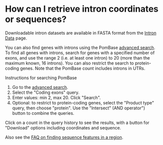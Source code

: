 # How can I retrieve intron coordinates or sequences?
<!-- pombase_categories: Finding data -->

Downloadable intron datasets are available in FASTA format from the
[Intron Data](/downloads/intron-data) page.

You can also find genes with introns using the PomBase [advanced search](/query).
To find all genes with introns, search for genes with a specified number
of exons, and use the range 2 (i.e. at least one intron) to 20 (more
than the maximum known, 16 introns). You can also restrict the search to
protein-coding genes. Note that the PomBase count includes introns in
UTRs.

Instructions for searching PomBase

1.  Go to the [advanced search](/query).
2.  Select the "Coding exons" query.
3.  Enter values: min 2, max 20. Click "Search".
4.  Optional: to restrict to protein-coding genes, select the "Product
    type" query, then choose "protein". Use the "Intersect" (AND
    operator") button to combine the queries.

Click on a count in the query history to see the results, with a
button for "Download" options including coordinates and sequence.

Also see the [FAQ on finding sequence features in a region](/faq/how-can-i-find-all-sequence-features-region-using-chromosome-coordinates).

<!--
Query link: [protein-coding genes with 2-20 exons](/spombe/query/builder?filter=37&value=%5B%7B%22param%22:%7B%22filter_1%22:%7B%22filter%22:%228%22,%22query_1%22:%222%22,%22query_2%22:%2220%22%7D,%22filter_2%22:%7B%22operator%22:%22AND%22,%22filter%22:%229%22,%22query%22:%22protein_coding%22%7D%7D,%22filter_count%22:%222%22%7D%5D) 
-->



